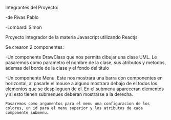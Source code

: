 Integrantes del Proyecto:

 -de Rivas Pablo
 
 -Lombardi Simon

Proyecto integrador de la materia Javascript utilizando Reactjs

Se crearon 2 componentes:

-Un componente DrawClass que nos permita dibujar una clase UML.
    Le pasaremos como parametro el nombre de la clase, sus atributos y metodos, ademas del borde de la clase y el fondo del titulo

-Un componente Menu.
    Este nos mostrara una barra con componentes en horizontal, al pasarle el mouse a alguno mostrara debajo de el todos los elementos que se desplieguen de el. En el submenu apareceran elementos y si esto tienen submenues deberan mostrarse a la derecha.

    Pasaremos como argumentos para el menu una configuracion de los colores, un id para el menu superior y los atributos de cada componente submenu.
